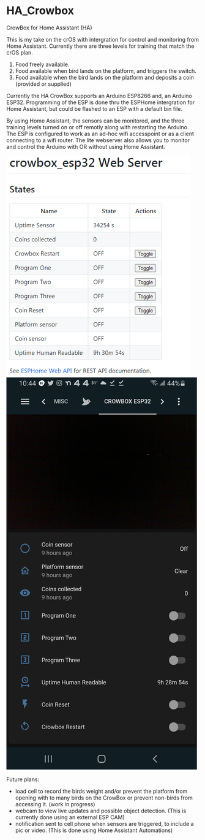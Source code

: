 # HA_Crowbox
CrowBox for Home Assistant (HA)

This is my take on the crOS with intergration for control and monitoring from Home Assistant.
Currently there are three levels for training that match the crOS plan.
  1. Food freely available.
  2. Food available when bird lands on the platform, and triggers the switch.
  3. Food available when the bird lands on the platform and deposits a coin (provided or supplied)

Currently the HA CrowBox supports an Arduino ESP8266 and, an Arduino ESP32. Programming of the ESP is done thru the ESPHome intergration for Home Assistant, but could be flashed to an ESP with a default bin file.

By using Home Assistant, the sensors can be monitored, and the three training levels turned on or off remotly along with restarting the Arduino. The ESP is configured to work as an ad-hoc wifi accesspoint or as a client connecting to a wifi router. The lite webserver also allows you to monitor and control the Arduino with OR without using Home Assistant.

![webserver](./media/webserver-v2.PNG)
![pic](./media/Screenshot_20210420-224455_Home%20Assistant.jpg)

Future plans:
  - load cell to record the birds weight and/or prevent the platform from opening with to many birds on the CrowBox or prevent non-birds from accessing it. (work in progress)
  - webcam to view live updates and possible object detection. (This is currently done using an external ESP CAM)
  - notification sent to cell phone when sensors are triggered, to include a pic or video. (This is done using Home Assistant Automations)
  


